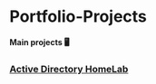 # Portfolio-Projects
<b>Main projects 🖥️<b>
 ### [Active Directory HomeLab](https://github.com/J-Royy/ActiveDirectoryLab)
